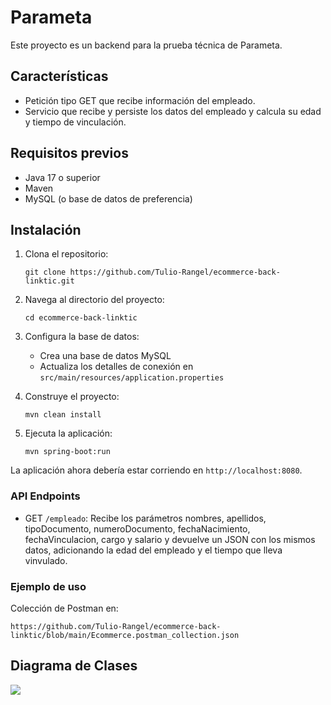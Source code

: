 # Parameta

Este proyecto es un backend para la prueba técnica de Parameta.

## Características

- Petición tipo GET que recibe información del empleado.
- Servicio que recibe y persiste los datos del empleado y calcula su edad y tiempo de vinculación.

## Requisitos previos

- Java 17 o superior
- Maven
- MySQL (o base de datos de preferencia)

## Instalación

1. Clona el repositorio:
   ```
   git clone https://github.com/Tulio-Rangel/ecommerce-back-linktic.git
   ```

2. Navega al directorio del proyecto:
   ```
   cd ecommerce-back-linktic
   ```

3. Configura la base de datos:
    - Crea una base de datos MySQL
    - Actualiza los detalles de conexión en `src/main/resources/application.properties`

4. Construye el proyecto:
   ```
   mvn clean install
   ```

5. Ejecuta la aplicación:
   ```
   mvn spring-boot:run
   ```

La aplicación ahora debería estar corriendo en `http://localhost:8080`.


### API Endpoints

- GET `/empleado`: Recibe los parámetros nombres, apellidos, tipoDocumento, numeroDocumento, fechaNacimiento, fechaVinculacion, cargo y salario y devuelve un JSON con los mismos datos, adicionando la edad del empleado y el tiempo que lleva vinvulado.

### Ejemplo de uso

Colección de Postman en:

```
https://github.com/Tulio-Rangel/ecommerce-back-linktic/blob/main/Ecommerce.postman_collection.json
```
## Diagrama de Clases
[![](https://mermaid.ink/img/pako:eNrlVc1u2zAMfhVBpxV1XsAoAhTNbts6NEVPvrAS4wiTRIOSCxRB3r1yEmdyLaQBdpwvpsiPf59EaScVaZS1VBZCWBloGVzjRfoOGvHddRZB0wP5yGQtstgd7cO3GM1r5DejUOB0_Rd522Icwd88uVfGUAno0FqjKYnRdLQi1Tv0kSrhk8C5YoNqC79AGWcyxYvxqrdJS74SCrhNhgAW2NDNMfm-1M3q-TFv43Yd2fhWnOqaG851zk2Tugshp31kgBVE_NxV0Zz1OI9_6Dl3o_7V4sjBHI8adKmJtHE0S1TkbrL_Pyh5G_3fUDllhJn4CUNHPmDpPDkMAVq8QOYTdhRMJH7P_e_ujI_IG1C4XF7wHqcu35H14_3vBztQIAJBdxQLE5tlxpkqa6VjUhiAz8ObzVBpxLL8u39IG9DryymPQuF-WiyWM4Zq0YfxNH7hMtwN18Anm19yGHNfE7yE_RKYUX1tzIz-3CWLdAW6YP5UtwOfzn2Cy0qmoXVgdHpjDuehkXGLDhtZJ1ED_2lk4_cJB32k9btXso7cYyWZ-nYr6w3YkFZ9p9MUnx6osxb1kP7n6QkbfvsPECg5Xw?type=png)](https://mermaid.live/edit#pako:eNrlVc1u2zAMfhVBpxV1XsAoAhTNbts6NEVPvrAS4wiTRIOSCxRB3r1yEmdyLaQBdpwvpsiPf59EaScVaZS1VBZCWBloGVzjRfoOGvHddRZB0wP5yGQtstgd7cO3GM1r5DejUOB0_Rd522Icwd88uVfGUAno0FqjKYnRdLQi1Tv0kSrhk8C5YoNqC79AGWcyxYvxqrdJS74SCrhNhgAW2NDNMfm-1M3q-TFv43Yd2fhWnOqaG851zk2Tugshp31kgBVE_NxV0Zz1OI9_6Dl3o_7V4sjBHI8adKmJtHE0S1TkbrL_Pyh5G_3fUDllhJn4CUNHPmDpPDkMAVq8QOYTdhRMJH7P_e_ujI_IG1C4XF7wHqcu35H14_3vBztQIAJBdxQLE5tlxpkqa6VjUhiAz8ObzVBpxLL8u39IG9DryymPQuF-WiyWM4Zq0YfxNH7hMtwN18Anm19yGHNfE7yE_RKYUX1tzIz-3CWLdAW6YP5UtwOfzn2Cy0qmoXVgdHpjDuehkXGLDhtZJ1ED_2lk4_cJB32k9btXso7cYyWZ-nYr6w3YkFZ9p9MUnx6osxb1kP7n6QkbfvsPECg5Xw)